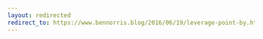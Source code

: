 ```yaml
---
layout: redirected
redirect_to: https://www.bennorris.blog/2016/06/19/leverage-point-by.html
---
```

